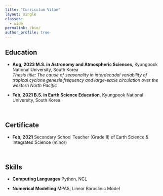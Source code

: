 ```yaml
---
title: "Curriculum Vitae"
layout: single
classes:
  - wide
permalink: /bio/
author_profile: true
---
```


## Education

* **Aug, 2023 M.S. in Astronomy and Atmospheric Sciences**, Kyungpook National University, South Korea   
  *Thesis title: The cause of seasonality in interdecadal variability of tropical cyclone genesis frequency and large-sacle circulation over the western North Pacific*

* **Feb, 2021 B.S. in Earth Science Education**, Kyungpook National University, South Korea   

<br>

## Certificate
* **Feb, 2021** Secondary School Teacher (Grade II) of Earth Science & Integrated Science (minor)

<br>

## Skills

* **Computing Languages** Python, NCL

* **Numerical Modelling** MPAS, Linear Baroclinic Model
